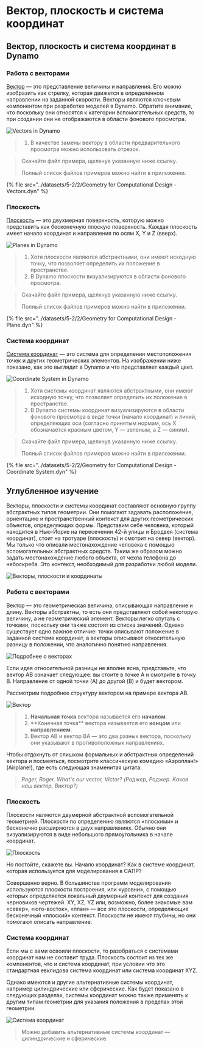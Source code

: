 # Вектор, плоскость и система координат

## Вектор, плоскость и система координат в Dynamo

### Работа с векторами

[Вектор](5-2\_vectors.md#vector-1) — это представление величины и направления. Его можно изобразить как стрелку, которая движется в определенном направлении на заданной скорости. Векторы являются ключевым компонентом при разработке моделей в Dynamo. Обратите внимание, что поскольку они относятся к категории вспомогательных средств, то при создании они не отображаются в области фонового просмотра.

![Vectors in Dynamo](<../images/5-2/2/Geometry for Computational Design  - vectors.jpg>)

> 1. В качестве замены вектору в области предварительного просмотра можно использовать отрезок.

> Скачайте файл примера, щелкнув указанную ниже ссылку.
>
> Полный список файлов примеров можно найти в приложении.

{% file src="../datasets/5-2/2/Geometry for Computational Design - Vectors.dyn" %}

### Плоскость

[Плоскость](5-2\_vectors.md#plane-1) — это двухмерная поверхность, которую можно представить как бесконечную плоскую поверхность. Каждая плоскость имеет начало координат и направления по осям X, Y и Z (вверх).

![Planes in Dynamo](<../images/5-2/2/Geometry for Computational Design  - plane.jpg>)

> 1. Хотя плоскости являются абстрактными, они имеют исходную точку, что позволяет определить их положение в пространстве.
> 2. В Dynamo плоскости визуализируются в области фонового просмотра.

> Скачайте файл примера, щелкнув указанную ниже ссылку.
>
> Полный список файлов примеров можно найти в приложении.

{% file src="../datasets/5-2/2/Geometry for Computational Design - Plane.dyn" %}

### Система координат

[Система координат](5-2\_vectors.md#coordinate-system-1) — это система для определения местоположения точек и других геометрических элементов. На изображении ниже показано, как это выглядит в Dynamo и что представляет каждый цвет.

![Coordinate System in Dynamo](<../images/5-2/2/Geometry for Computational Design - Coordinate.jpg>)

> 1. Хотя системы координат являются абстрактными, они имеют исходную точку, что позволяет определить их положение в пространстве.
> 2. В Dynamo системы координат визуализируются в области фонового просмотра в виде точки (начало координат) и линий, определяющих оси (согласно принятым нормам, ось X обозначается красным цветом, Y — зеленым, а Z — синим).

> Скачайте файл примера, щелкнув указанную ниже ссылку.
>
> Полный список файлов примеров можно найти в приложении.

{% file src="../datasets/5-2/2/Geometry for Computational Design - Coordinate System.dyn" %}

## Углубленное изучение

Векторы, плоскости и системы координат составляют основную группу абстрактных типов геометрии. Они помогают задавать расположение, ориентацию и пространственный контекст для других геометрических объектов, определяющих формы. Представим себе человека, который находится в Нью-Йорке на пересечении 42-й улицы и Бродвея (система координат), стоит на тротуаре (плоскость) и смотрит на север (вектор). Мы только что описали местонахождение человека с помощью вспомогательных абстрактных средств. Таким же образом можно задать местонахождение любого объекта, от чехла телефона до небоскреба. Это контекст, необходимый для разработки любой модели.

![Векторы, плоскости и координаты](../images/5-2/2/VectorsPlanesCoodinates.jpg)

### Работа с векторами

Вектор — это геометрическая величина, описывающая направление и длину. Векторы абстрактны, то есть они представляют собой некоторую величину, а не геометрический элемент. Векторы легко спутать с точками, поскольку они также состоят из списка значений. Однако существует одно важное отличие: точки описывают положение в заданной системе координат, а векторы описывают относительную разницу в положении, что аналогично понятию направления.

![Подробнее о векторах](../images/5-2/2/Vector-Detailed.jpg)

Если идея относительной разницы не вполне ясна, представьте, что вектор AB означает следующее: вы стоите в точке A и смотрите в точку B. Направление от одной точки (A) до другой (B) и будет вектором.

Рассмотрим подробнее структуру вектором на примере вектора AB.

![Вектор](../images/5-2/2/Vector.jpg)

> 1. **Начальная точка** вектора называется его **началом**.
> 2. \*\*Конечная точка\*\* вектора называется его **концом** или **направлением**.
> 3. Вектор AB и вектор BA — это два разных вектора, поскольку они указывают в противоположных направлениях.

Чтобы отдохнуть от слишком формальных и абстрактных определений вектора и посмеяться, посмотрите классическую комедию «Аэроплан!» (Airplane!), где есть следующая знаменитая цитата:

> _Roger, Roger. What's our vector, Victor? (Роджер, Роджер. Каков наш вектор, Виктор?)_

### Плоскость

Плоскости являются двумерной абстрактной вспомогательной геометрией. Плоскости по определению являются «плоскими» и бесконечно расширяются в двух направлениях. Обычно они визуализируются в виде небольшого прямоугольника в начале координат.

![Плоскость](../images/5-2/2/Plane.jpg)

Но постойте, скажете вы. Начало координат? Как в системе координат, которая используется для моделирования в САПР?

Совершенно верно. В большинстве программ моделирования используются плоскости построения, или «уровни», с помощью которых определяется локальный двумерный контекст для создания черновиков чертежей. XY, XZ, YZ или, возможно, более знакомые вам «север», «юго-восток», «план» — все это плоскости, определяющие бесконечный «плоский» контекст. Плоскости не имеют глубины, но они помогают описать направление.

### Система координат

Если мы с вами освоили плоскости, то разобраться с системами координат нам не составит труда. Плоскость состоит из тех же компонентов, что и система координат, при условии что это стандартная евклидова система координат или система координат XYZ.

Однако имеются и другие альтернативные системы координат, например цилиндрические или сферические. Как будет показано в следующих разделах, системы координат можно также применять к другим типам геометрии для указания положения в пределах этой геометрии.

![Система координат](../images/5-2/2/CoordinateSystem.jpg)

> Можно добавить альтернативные системы координат — цилиндрические и сферические.

